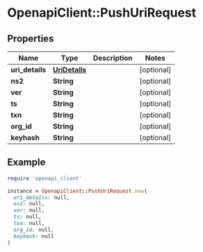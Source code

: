# OpenapiClient::PushUriRequest

## Properties

| Name | Type | Description | Notes |
| ---- | ---- | ----------- | ----- |
| **uri_details** | [**UriDetails**](UriDetails.md) |  | [optional] |
| **ns2** | **String** |  | [optional] |
| **ver** | **String** |  | [optional] |
| **ts** | **String** |  | [optional] |
| **txn** | **String** |  | [optional] |
| **org_id** | **String** |  | [optional] |
| **keyhash** | **String** |  | [optional] |

## Example

```ruby
require 'openapi_client'

instance = OpenapiClient::PushUriRequest.new(
  uri_details: null,
  ns2: null,
  ver: null,
  ts: null,
  txn: null,
  org_id: null,
  keyhash: null
)
```

